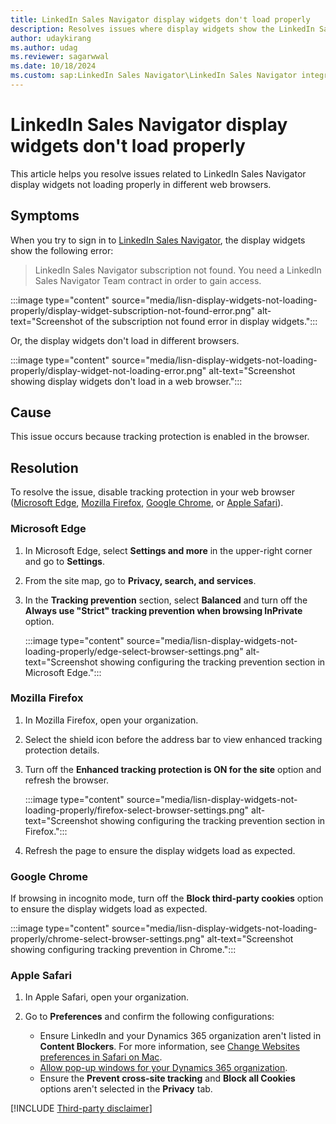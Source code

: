 ```yaml
---
title: LinkedIn Sales Navigator display widgets don't load properly
description: Resolves issues where display widgets show the LinkedIn Sales Navigator subscription not found error or don't load in different web browsers.
author: udaykirang
ms.author: udag
ms.reviewer: sagarwwal
ms.date: 10/18/2024
ms.custom: sap:LinkedIn Sales Navigator\LinkedIn Sales Navigator integration errors
---
```

# LinkedIn Sales Navigator display widgets don't load properly

This article helps you resolve issues related to LinkedIn Sales Navigator display widgets not loading properly in different web browsers.

## Symptoms

When you try to sign in to [LinkedIn Sales Navigator](/dynamics365/linkedin/integrate-sales-navigator), the display widgets show the following error:

> LinkedIn Sales Navigator subscription not found. You need a LinkedIn Sales Navigator Team contract in order to gain access.  

:::image type="content" source="media/lisn-display-widgets-not-loading-properly/display-widget-subscription-not-found-error.png" alt-text="Screenshot of the subscription not found error in display widgets.":::

Or, the display widgets don't load in different browsers.

:::image type="content" source="media/lisn-display-widgets-not-loading-properly/display-widget-not-loading-error.png" alt-text="Screenshot showing display widgets don't load in a web browser.":::

## Cause

This issue occurs because tracking protection is enabled in the browser.

## Resolution

To resolve the issue, disable tracking protection in your web browser ([Microsoft Edge](#microsoft-edge), [Mozilla Firefox](#mozilla-firefox), [Google Chrome](#google-chrome), or [Apple Safari](#apple-safari)).

### Microsoft Edge

1. In Microsoft Edge, select **Settings and more** in the upper-right corner and go to **Settings**.
1. From the site map, go to **Privacy, search, and services**.
1. In the **Tracking prevention** section, select **Balanced** and turn off the **Always use "Strict" tracking prevention when browsing InPrivate** option.  

    :::image type="content" source="media/lisn-display-widgets-not-loading-properly/edge-select-browser-settings.png" alt-text="Screenshot showing configuring the tracking prevention section in Microsoft Edge.":::

### Mozilla Firefox

1. In Mozilla Firefox, open your organization.
1. Select the shield icon before the address bar to view enhanced tracking protection details.
1. Turn off the **Enhanced tracking protection is ON for the site** option and refresh the browser.  

    :::image type="content" source="media/lisn-display-widgets-not-loading-properly/firefox-select-browser-settings.png" alt-text="Screenshot showing configuring the tracking prevention section in Firefox.":::

1. Refresh the page to ensure the display widgets load as expected.

### Google Chrome

If browsing in incognito mode, turn off the **Block third-party cookies** option to ensure the display widgets load as expected.

:::image type="content" source="media/lisn-display-widgets-not-loading-properly/chrome-select-browser-settings.png" alt-text="Screenshot showing configuring tracking prevention in Chrome.":::

### Apple Safari

1. In Apple Safari, open your organization.
1. Go to **Preferences** and confirm the following configurations:

    - Ensure LinkedIn and your Dynamics 365 organization aren't listed in **Content Blockers**. For more information, see [Change Websites preferences in Safari on Mac](https://support.apple.com/en-in/guide/safari/ibrwe2159f50/16.0/mac/11.0).
    - [Allow pop-up windows for your Dynamics 365 organization](https://support.apple.com/en-sg/guide/safari/sfri40696/mac).
    - Ensure the **Prevent cross-site tracking** and **Block all Cookies** options aren't selected in the **Privacy** tab.  

[!INCLUDE [Third-party disclaimer](../../includes/third-party-disclaimer.md)]